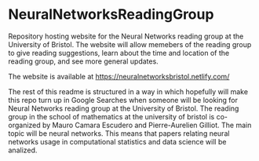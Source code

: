 # NeuralNetworksReadingGroup
Repository hosting website for the Neural Networks reading group at the University of Bristol. The website will allow memebers of the reading group to give reading suggestions, learn about the time and location of the reading group, and see more general updates.

The website is available at https://neuralnetworksbristol.netlify.com/ 

The rest of this readme is structured in a way in which hopefully will make this repo turn up in Google Searches when someone will be looking for Neural Networks reading group at the University of Bristol. The reading group in the school of mathematics at the university of bristol is co-organized by Mauro Camara Escudero and Pierre-Aurelien Gilliot. The main topic will be neural networks. This means that papers relating neural networks usage in computational statistics and data science will be analized. 


